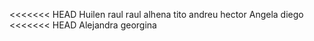 <<<<<<< HEAD
Huilen
raul
raul alhena
tito
andreu
hector
Angela
diego
<<<<<<< HEAD
Alejandra
georgina
